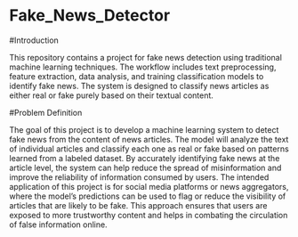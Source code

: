 # Fake_News_Detector

#Introduction

This repository contains a project for fake news detection using traditional machine learning techniques. The workflow includes text preprocessing, feature extraction, data analysis, and training classification models to identify fake news. The system is designed to classify news articles as either real or fake purely based on their textual content.

#Problem Definition

The goal of this project is to develop a machine learning system to detect fake news from the content of news articles. The model will analyze the text of individual articles and classify each one as real or fake based on patterns learned from a labeled dataset. By accurately identifying fake news at the article level, the system can help reduce the spread of misinformation and improve the reliability of information consumed by users.
The intended application of this project is for social media platforms or news aggregators, where the model’s predictions can be used to flag or reduce the visibility of articles that are likely to be fake. This approach ensures that users are exposed to more trustworthy content and helps in combating the circulation of false information online.
